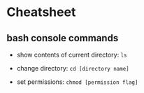 # Cheatsheet


## bash console commands

* show contents of current directory:
``ls``

* change directory: ``cd [directory name]``

* set permissions: ``chmod [permission flag]``